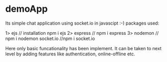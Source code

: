 # demoApp
Its simple chat application using socket.io in javascipt :-)
packages used:

1> ejs // installation npm i ejs
2> express // npm i express
3> nodemon // npm i nodemon
socket.io //npm i socket.io

Here only basic funcationality has been implement. It can be taken to next level by adding features like authentication, online-offline etc.
